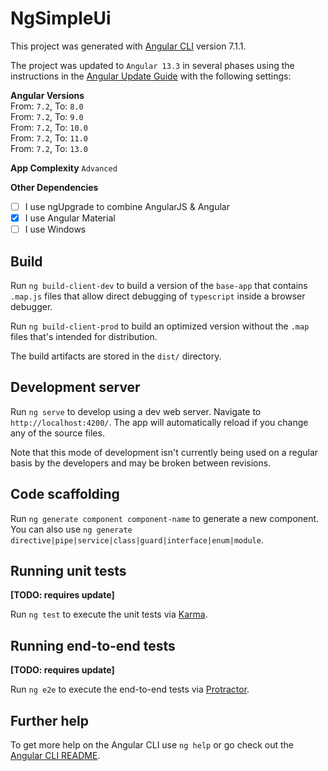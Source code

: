 # NgSimpleUi

This project was generated with [Angular CLI](https://github.com/angular/angular-cli) version 7.1.1.

The project was updated to `Angular 13.3` in several phases using the instructions in the [Angular Update Guide](https://update.angular.io/?l=3&v=7.2-13.0)
with the following settings:

**Angular Versions**  
From: `7.2`, To: `8.0`  
From: `7.2`, To: `9.0`  
From: `7.2`, To: `10.0`  
From: `7.2`, To: `11.0`  
From: `7.2`, To: `13.0`

**App Complexity** `Advanced`

**Other Dependencies**
- [ ] I use ngUpgrade to combine AngularJS & Angular
- [x] I use Angular Material
- [ ] I use Windows

## Build

Run `ng build-client-dev` to build a version of the `base-app` that contains
 `.map.js` files that allow direct debugging of `typescript` inside a
browser debugger.

Run `ng build-client-prod` to build an optimized version without the `.map` files
that's intended for distribution.

The build artifacts are stored in the `dist/` directory.


## Development server

Run `ng serve` to develop using a dev web server.
Navigate to `http://localhost:4200/`.
The app will automatically reload if you
change any of the source files.

Note that this mode of development isn't currently being used on a regular basis by the developers
and may be broken between revisions.

## Code scaffolding

Run `ng generate component component-name` to generate a new component. You can also use `ng generate directive|pipe|service|class|guard|interface|enum|module`.

## Running unit tests

**[TODO: requires update]**

Run `ng test` to execute the unit tests via [Karma](https://karma-runner.github.io).

## Running end-to-end tests

**[TODO: requires update]**

Run `ng e2e` to execute the end-to-end tests via [Protractor](http://www.protractortest.org/).

## Further help

To get more help on the Angular CLI use `ng help` or go check out the [Angular CLI README](https://github.com/angular/angular-cli/blob/master/README.md).
